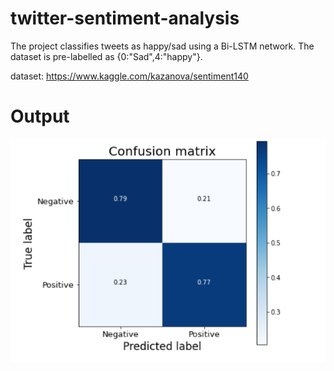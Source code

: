 # twitter-sentiment-analysis
The project classifies tweets as happy/sad using a Bi-LSTM network. The dataset is pre-labelled as {0:"Sad",4:"happy"}.

dataset: https://www.kaggle.com/kazanova/sentiment140

# Output 
![Alt text](output.PNG?raw=true "Title")
